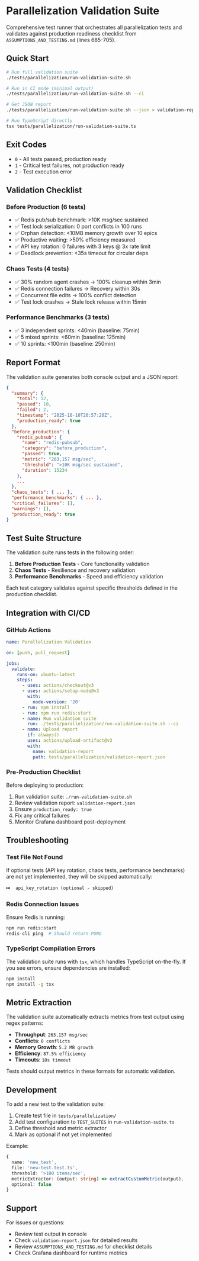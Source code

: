 # Parallelization Validation Suite

Comprehensive test runner that orchestrates all parallelization tests and validates against production readiness checklist from `ASSUMPTIONS_AND_TESTING.md` (lines 685-705).

## Quick Start

```bash
# Run full validation suite
./tests/parallelization/run-validation-suite.sh

# Run in CI mode (minimal output)
./tests/parallelization/run-validation-suite.sh --ci

# Get JSON report
./tests/parallelization/run-validation-suite.sh --json > validation-report.json

# Run TypeScript directly
tsx tests/parallelization/run-validation-suite.ts
```

## Exit Codes

- `0` - All tests passed, production ready
- `1` - Critical test failures, not production ready
- `2` - Test execution error

## Validation Checklist

### Before Production (6 tests)

- ✅ Redis pub/sub benchmark: >10K msg/sec sustained
- ✅ Test lock serialization: 0 port conflicts in 100 runs
- ✅ Orphan detection: <10MB memory growth over 10 epics
- ✅ Productive waiting: >50% efficiency measured
- ✅ API key rotation: 0 failures with 3 keys @ 3x rate limit
- ✅ Deadlock prevention: <35s timeout for circular deps

### Chaos Tests (4 tests)

- ✅ 30% random agent crashes → 100% cleanup within 3min
- ✅ Redis connection failures → Recovery within 30s
- ✅ Concurrent file edits → 100% conflict detection
- ✅ Test lock crashes → Stale lock release within 15min

### Performance Benchmarks (3 tests)

- ✅ 3 independent sprints: <40min (baseline: 75min)
- ✅ 5 mixed sprints: <60min (baseline: 125min)
- ✅ 10 sprints: <100min (baseline: 250min)

## Report Format

The validation suite generates both console output and a JSON report:

```json
{
  "summary": {
    "total": 12,
    "passed": 10,
    "failed": 2,
    "timestamp": "2025-10-10T20:57:20Z",
    "production_ready": true
  },
  "before_production": {
    "redis_pubsub": {
      "name": "redis-pubsub",
      "category": "before_production",
      "passed": true,
      "metric": "263,157 msg/sec",
      "threshold": ">10K msg/sec sustained",
      "duration": 15234
    },
    ...
  },
  "chaos_tests": { ... },
  "performance_benchmarks": { ... },
  "critical_failures": [],
  "warnings": [],
  "production_ready": true
}
```

## Test Suite Structure

The validation suite runs tests in the following order:

1. **Before Production Tests** - Core functionality validation
2. **Chaos Tests** - Resilience and recovery validation
3. **Performance Benchmarks** - Speed and efficiency validation

Each test category validates against specific thresholds defined in the production checklist.

## Integration with CI/CD

### GitHub Actions

```yaml
name: Parallelization Validation

on: [push, pull_request]

jobs:
  validate:
    runs-on: ubuntu-latest
    steps:
      - uses: actions/checkout@v3
      - uses: actions/setup-node@v3
        with:
          node-version: '20'
      - run: npm install
      - run: npm run redis:start
      - name: Run validation suite
        run: ./tests/parallelization/run-validation-suite.sh --ci
      - name: Upload report
        if: always()
        uses: actions/upload-artifact@v3
        with:
          name: validation-report
          path: tests/parallelization/validation-report.json
```

### Pre-Production Checklist

Before deploying to production:

1. Run validation suite: `./run-validation-suite.sh`
2. Review validation report: `validation-report.json`
3. Ensure `production_ready: true`
4. Fix any critical failures
5. Monitor Grafana dashboard post-deployment

## Troubleshooting

### Test File Not Found

If optional tests (API key rotation, chaos tests, performance benchmarks) are not yet implemented, they will be skipped automatically:

```
⏭️  api_key_rotation (optional - skipped)
```

### Redis Connection Issues

Ensure Redis is running:

```bash
npm run redis:start
redis-cli ping  # Should return PONG
```

### TypeScript Compilation Errors

The validation suite runs with `tsx`, which handles TypeScript on-the-fly. If you see errors, ensure dependencies are installed:

```bash
npm install
npm install -g tsx
```

## Metric Extraction

The validation suite automatically extracts metrics from test output using regex patterns:

- **Throughput**: `263,157 msg/sec`
- **Conflicts**: `0 conflicts`
- **Memory Growth**: `5.2 MB growth`
- **Efficiency**: `87.5% efficiency`
- **Timeouts**: `18s timeout`

Tests should output metrics in these formats for automatic validation.

## Development

To add a new test to the validation suite:

1. Create test file in `tests/parallelization/`
2. Add test configuration to `TEST_SUITES` in `run-validation-suite.ts`
3. Define threshold and metric extractor
4. Mark as optional if not yet implemented

Example:

```typescript
{
  name: 'new_test',
  file: 'new-test.test.ts',
  threshold: '>100 items/sec',
  metricExtractor: (output: string) => extractCustomMetric(output),
  optional: false
}
```

## Support

For issues or questions:

- Review test output in console
- Check `validation-report.json` for detailed results
- Review `ASSUMPTIONS_AND_TESTING.md` for checklist details
- Check Grafana dashboard for runtime metrics
